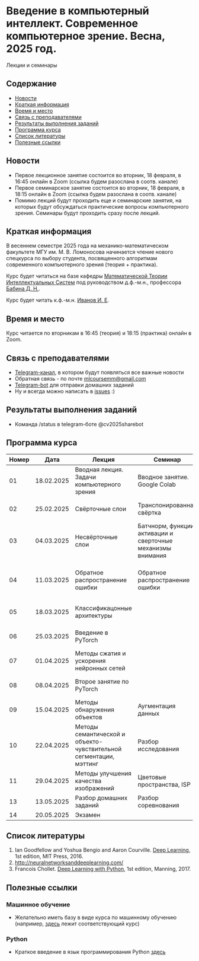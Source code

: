 # Введение в компьютерный интеллект. Современное компьютерное зрение. Весна, 2025 год.
Лекции и семинары

## Содержание
* [Новости](#news)
* [Краткая информация](#info)
* [Время и место](#ww)
* [Связь с преподавателями](#feedback)
* [Результаты выполнения заданий](#marks)
* [Программа курса](#program)
* [Список литературы](#lit)
* [Полезные ссылки](#links)
## <a name="news" /> Новости
* Первое лекционное занятие состоится во вторник, 18 февраля, в 16:45 онлайн в Zoom (ссылка будем разослана в соотв. канале)
* Первое семинарское занятие состоится во вторник, 18 февраля, в 18:15 онлайн в Zoom (ссылка будем разослана в соотв. канале)
* Помимо лекций будут проходить еще и семинарские занятия, на которых будут обсуждаться практические вопросы компьютерного зрения. Семинары будут проходить сразу после лекций. 
## <a name="info" /> Краткая информация 
В весеннем семестре 2025 года на механико-математическом факультете МГУ им. М. В. Ломоносова начинается чтение нового спецкурса по выбору студента, посвященного алгоритмам современного компьютерного зрения (теория + практика). 

Курс будет читаться на базе кафедры [Математической Теории Интеллектуальных Систем](http://intsys.msu.ru) под руководством д.ф.-м.н., профессора [Бабина Д. Н.](http://intsys.msu.ru/staff/babin/). 

Курс будет читать к.ф.-м.н. [Иванов И. Е](http://intsys.msu.ru/staff/ivanov/).
## <a name="ww" /> Время и место 
Курс читается по вторникам в 16:45 (теория) и 18:15 (практика) онлайн в Zoom. 
## <a name="feedback" /> Связь с преподавателями
* [Telegram-канал](https://t.me/joinchat/9IzmCnQIyvs2NjUy), в котором будут появляться все важные новости
* Обратная связь - по почте mlcoursemm@gmail.com
* [Telegram-bot](https://t.me/cv2025sharebot) для отправки домашних заданий
* Ну и всегда можно написать в [issues](https://github.com/mlcoursemm/cv2025spring/issues) :)
## <a name="marks" /> Результаты выполнения заданий
* Команда /status в telegram-боте @cv2025sharebot
## <a name="program" /> Программа курса 
| Номер         | Дата          | Лекция                                            | Семинар                                 | ДЗ            | Видео |
| ------------- | ------------- | -------------                                     | -------------                           | ------------- | ------------- |
| 01            | 18.02.2025    | Вводная лекция. Задачи компьютерного зрения | Вводное занятие. Google Colab | Задача на работу с кропами | [Запись лекции 01](https://youtu.be/n07HQTWMmsI)|
| 02            | 25.02.2025    | Свёрточные слои | Транспонированная свёртка | Задачи на сверточную арифметику |[Запись лекции 02](https://youtu.be/nyDyE2b47bU) |
| 03            | 04.03.2025    | Несвёрточные слои | Батчнорм, функции активации и сверточные механизмы внимания|Задача на реализацию свертки | [Запись лекции 03](https://youtu.be/CedTo0WbqTE) |
| 04            | 11.03.2025    | Обратное распространение ошибки | Обратное распространение ошибки | Задача на реализацию обучения нейронных сетей | [Запись лекции 04](https://youtu.be/J3OQ1d5TTCc)|
| 05            | 18.03.2025    | Классификацонные архитектуры |  |  | [Запись лекции 05](https://youtu.be/OUe2VX_hW50)|
| 06            | 25.03.2025    | Введение в PyTorch | |  | [Запись лекции 06](https://youtu.be/IbZKCAiOqvE)|
| 07            | 01.04.2025    | Методы сжатия и ускорения нейронных сетей |  | Исследование | [Запись лекции 07](https://youtu.be/En7G89s8GGw) |
| 08            | 08.04.2025    | Второе занятие по PyTorch  | |  | [Запись лекции 08](https://youtu.be/c9azD1VTdAg)|
| 09            | 15.04.2025    | Методы обнаружения объектов |Аугментация данных|  | |
| 10            | 22.04.2025    | Методы семантической и объекто-чувствительной сегментации, мэттинг | Разбор исследования  | Соревнование | |
| 11            | 29.04.2025    |Методы улучшения качества изображений | Цветовые пространства, ISP |  | |
| 13            | 13.05.2025    | Разбор домашних заданий | Разбор соревнования  |  | |
| 14            | 20.05.2025    | Экзамен|  |  |

## <a name="lit" /> Список литературы
1. Ian Goodfellow and Yoshua Bengio and Aaron Courville. [Deep Learning](https://www.deeplearningbook.org), 1st edition, MIT Press, 2016.
2. http://neuralnetworksanddeeplearning.com/
3. Francois Chollet. [Deep Learning with Python](http://faculty.neu.edu.cn/yury/AAI/Textbook/Deep%20Learning%20with%20Python.pdf), 1st edition, Manning, 2017.
## <a name="links" /> Полезные ссылки 
### Машинное обучение
* Желательно иметь базу в виде курса по машинному обучению (например, [здесь](https://github.com/mlcoursemm/ml2021autumn) лежит соответствующий курс)
### Python
* Краткое введение в язык программирования Python [здесь](https://github.com/mlcoursemm/py2021autumn)
